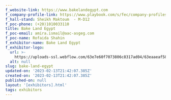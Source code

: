 ```yaml
---
f_website-link: https://www.bakelandegypt.com
f_company-profile-link: https://www.playbook.com/s/fec/company-profiles
f_hall-stand: Sheikh Maktoum  - M-D12
f_poc-phone: (+20)1010033110
title: Bake Land Egypt
f_poc-email: amira.ismail@aac-asgeg.com
f_poc-name: Rofaida Shahin
f_exhibitor-name: Bake Land Egypt
f_exhibitor-logo:
  url: >-
    https://uploads-ssl.webflow.com/63e7e60f7073806c8317ad04/63eaaeaf58fc7b04afb848f9_MmE4YQ.png
  alt: null
slug: bake-land-egypt
updated-on: '2023-02-13T21:42:07.385Z'
created-on: '2023-02-13T21:42:07.385Z'
published-on: null
layout: '[exhibitors].html'
tags: exhibitors
---
```



